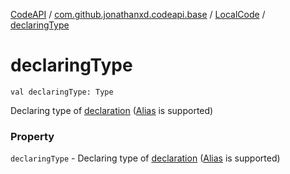 [CodeAPI](../../index.md) / [com.github.jonathanxd.codeapi.base](../index.md) / [LocalCode](index.md) / [declaringType](.)

# declaringType

`val declaringType: Type`

Declaring type of [declaration](declaration.md) ([Alias](../../com.github.jonathanxd.codeapi.util/-alias/index.md) is supported)

### Property

`declaringType` - Declaring type of [declaration](declaration.md) ([Alias](../../com.github.jonathanxd.codeapi.util/-alias/index.md) is supported)